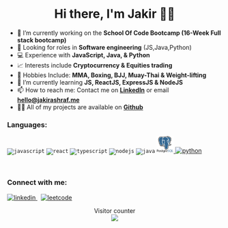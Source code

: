 <h1 align="center"> Hi there, I'm Jakir 👋🏽 </h1>


- 🔭 I’m currently working on the **School Of Code Bootcamp (16-Week Full stack bootcamp)** 
- 🤖 Looking for roles in **Software engineering** (JS,Java,Python)
- 💻 Experience with **JavaScript, Java, & Python**
- 📈 Interests include **Cryptocurrency & Equities trading**
- 🥋 Hobbies Include: **MMA, Boxing, BJJ, Muay-Thai & Weight-lifting**
- 🌱 I’m currently learning **JS, ReactJS, ExpressJS & NodeJS**
- 📫 How to reach me: Contact me on **[LinkedIn](https://www.linkedin.com/in/jakirashraf/)** or email **hello@jakirashraf.me**
- 👨‍💻 All of my projects are available on **[Github](https://github.com/Jakir9?tab=repositories)**
 

<h3 align="left">Languages:</h3>
<p align="left">
  <a align="left">
<code><img src="https://cdn.jsdelivr.net/gh/devicons/devicon/icons/javascript/javascript-original.svg" alt="javascript" width="40" height="40"/></code>
<code><img src="https://cdn.jsdelivr.net/gh/devicons/devicon/icons/react/react-original.svg" alt="react" width="40" height="40"/></code>
<code><img src="https://cdn.jsdelivr.net/gh/devicons/devicon/icons/typescript/typescript-original.svg" alt="typescript" width="40" height="40"/></code>
<code><img src="https://cdn.jsdelivr.net/gh/devicons/devicon/icons/nodejs/nodejs-original.svg" alt="nodejs" width="40" height="40"/></code>
<code><img src="https://cdn.jsdelivr.net/gh/devicons/devicon/icons/java/java-original.svg" alt="java" width="40" height="40"/></code> 
    <a href="https://www.postgresql.org" target="_blank" rel="noreferrer"> <img src="https://raw.githubusercontent.com/devicons/devicon/master/icons/postgresql/postgresql-original-wordmark.svg" alt="postgresql" width="40" height="40"/> 
<img src="https://img.shields.io/badge/Python-FFD43B?style=for-the-badge&logo=python&logoColor=blue" alt="python">
</a> 

&nbsp; &nbsp; &nbsp; &nbsp; &nbsp; &nbsp; &nbsp;&nbsp; &nbsp; &nbsp; &nbsp; &nbsp; &nbsp; &nbsp; &nbsp; &nbsp; &nbsp; &nbsp; &nbsp; &nbsp; &nbsp; &nbsp; &nbsp; &nbsp; &nbsp; &nbsp; &nbsp; &nbsp; &nbsp; &nbsp; &nbsp; &nbsp; &nbsp; &nbsp; &nbsp; &nbsp; &nbsp; &nbsp; &nbsp; &nbsp; &nbsp; &nbsp; &nbsp; &nbsp; &nbsp; &nbsp; &nbsp;
 
<h3 align="left">Connect with me:</h3>
    
  <a href="https://www.linkedin.com/in/jakirashraf/" rel="nofollow noreferrer">
    <img src="https://img.shields.io/badge/LinkedIn-0077B5?style=for-the-badge&logo=linkedin&logoColor=white" alt="linkedin">
  </a> &nbsp; 
  <a href="https://leetcode.com/Jakir98/" rel="nofollow noreferrer">
    <img src="https://img.shields.io/badge/-LeetCode-FFA116?style=for-the-badge&logo=LeetCode&logoColor=black" alt="leetcode">
  </a>

<p align="center"> 
  Visitor counter<br>
  <img src="https://profile-counter.glitch.me/jakir9/count.svg" />
</p>
